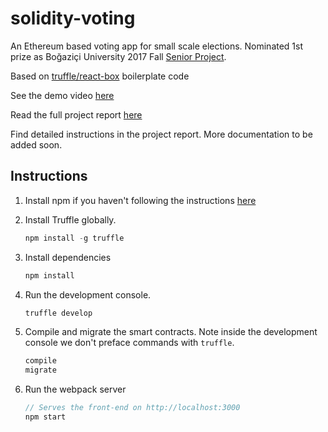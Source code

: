 # solidity-voting
An Ethereum based voting app for small scale elections. Nominated 1st prize as Boğaziçi University 2017 Fall [Senior Project](https://www.cmpe.boun.edu.tr/content/ebloc-blockchain-voting).

Based on [truffle/react-box](https://github.com/truffle-box/react-box) boilerplate code

See the demo video [here](https://www.youtube.com/watch?v=yxlFhs991U8)

Read the full project report [here](https://drive.google.com/open?id=1CMbabqKH2M28DD5l4BbtBRgLWB-77_i4)

Find detailed instructions in the project report. More documentation to be added soon.

## Instructions
1. Install npm if you haven't following the instructions [here](https://docs.npmjs.com/getting-started/installing-node)

2. Install Truffle globally.
    ```javascript
    npm install -g truffle
    ```
3. Install dependencies
    ```javascript
    npm install
    ```
4. Run the development console.
    ```javascript
    truffle develop
    ```
4. Compile and migrate the smart contracts. Note inside the development console we don't preface commands with `truffle`.
    ```javascript
    compile
    migrate
    ```
5. Run the webpack server
    ```javascript
    // Serves the front-end on http://localhost:3000
    npm start
    ```
